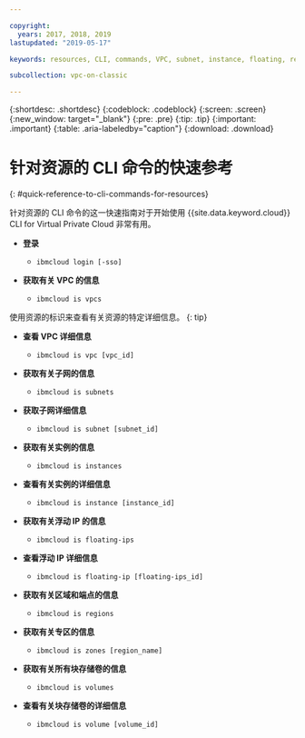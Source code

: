 ```yaml
---

copyright:
  years: 2017, 2018, 2019
lastupdated: "2019-05-17"

keywords: resources, CLI, commands, VPC, subnet, instance, floating, region, endpoint, zone, storage

subcollection: vpc-on-classic

---
```


{:shortdesc: .shortdesc}
{:codeblock: .codeblock}
{:screen: .screen}
{:new_window: target="_blank"}
{:pre: .pre}
{:tip: .tip}
{:important: .important}
{:table: .aria-labeledby="caption"}
{:download: .download}

# 针对资源的 CLI 命令的快速参考
{: #quick-reference-to-cli-commands-for-resources}

针对资源的 CLI 命令的这一快速指南对于开始使用 {{site.data.keyword.cloud}} CLI for Virtual Private Cloud 非常有用。

* **登录**

  * `ibmcloud login [-sso]`

* **获取有关 VPC 的信息**

  * `ibmcloud is vpcs`
  
使用资源的标识来查看有关资源的特定详细信息。
{: tip}

* **查看 VPC 详细信息** 

  * `ibmcloud is vpc [vpc_id]` 

* **获取有关子网的信息** 

  * `ibmcloud is subnets`

* **获取子网详细信息**

  * `ibmcloud is subnet [subnet_id]`

* **获取有关实例的信息**

  * `ibmcloud is instances` 

* **查看有关实例的详细信息** 

  * `ibmcloud is instance [instance_id]`

* **获取有关浮动 IP 的信息** 

  * `ibmcloud is floating-ips`  

* **查看浮动 IP 详细信息**

  * `ibmcloud is floating-ip [floating-ips_id]`

* **获取有关区域和端点的信息**

  * `ibmcloud is regions`

* **获取有关专区的信息** 

  * `ibmcloud is zones [region_name]`
  
* **获取有关所有块存储卷的信息**

  * `ibmcloud is volumes`
  
* **查看有关块存储卷的详细信息**

  * `ibmcloud is volume [volume_id]`

